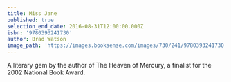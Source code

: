 ```yaml
---
title: Miss Jane
published: true
selection_end_date: 2016-08-31T12:00:00.000Z
isbn: '9780393241730'
author: Brad Watson
image_path: 'https://images.booksense.com/images/730/241/9780393241730.jpg'
---
```

A literary gem by the author of The Heaven of Mercury, a finalist for the 2002 National Book Award.

